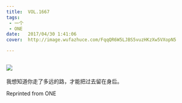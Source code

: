 ```yaml
---
title:	VOL.1667
tags:
 - 一个
 - ONE
date:	2017/04/30 1:41:06
cover:	http://image.wufazhuce.com/FqqQR6W5LJBS5vuzHKzXw5VXopN5

---
```

![](http://image.wufazhuce.com/FqqQR6W5LJBS5vuzHKzXw5VXopN5)
---

我想知道你走了多远的路，才能把过去留在身后。
 
Reprinted from ONE
